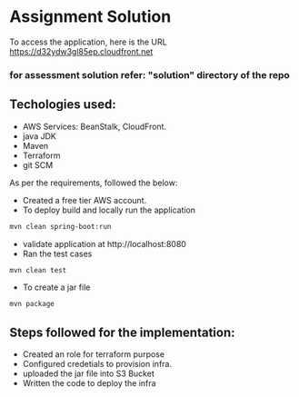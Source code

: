 # Assignment Solution
To access the application, here is the URL https://d32ydw3gl85ep.cloudfront.net
### for assessment solution refer: "solution" directory of the repo
## Techologies used:
- AWS Services: BeanStalk, CloudFront.
- java JDK
- Maven
- Terraform
- git SCM


As per the requirements, followed the below:
- Created a free tier AWS account. 
- To deploy build and locally run the application  
```sh
mvn clean spring-boot:run
```
- validate application at http://localhost:8080 
- Ran the test cases 
```sh
mvn clean test
```
- To create a jar file
```sh
mvn package
```

## Steps followed for the implementation:

- Created an role for terraform purpose
- Configured credetials to provision infra.
- uploaded the jar file into S3 Bucket
- Written the code to deploy the infra
